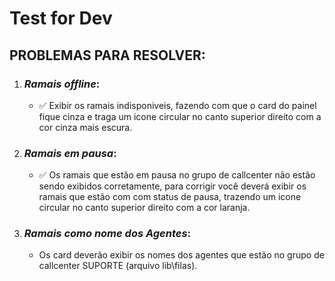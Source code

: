 # Test for Dev

## PROBLEMAS PARA RESOLVER:

 1.  ### *Ramais offline*:
     * ✅ Exibir os ramais indisponiveis, fazendo com que o card do painel fique cinza e traga um icone circular no canto superior direito com a cor cinza mais escura.
2. ### *Ramais em pausa*:
     * ✅ Os ramais que estão em pausa no grupo de callcenter não estão sendo exibidos corretamente, para corrigir você deverá exibir os ramais que estão com com status de pausa, trazendo um icone circular no canto superior direito com a cor laranja.
3. ### *Ramais como nome dos Agentes*:
     * Os card deverão exibir os nomes dos agentes que estão no grupo de callcenter SUPORTE (arquivo lib\filas).